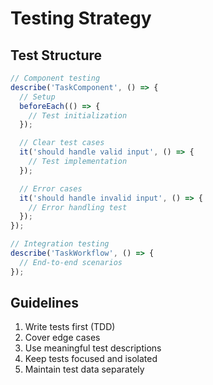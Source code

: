 # Testing Strategy

## Test Structure

```typescript
// Component testing
describe('TaskComponent', () => {
  // Setup
  beforeEach(() => {
    // Test initialization
  });

  // Clear test cases
  it('should handle valid input', () => {
    // Test implementation
  });

  // Error cases
  it('should handle invalid input', () => {
    // Error handling test
  });
});

// Integration testing
describe('TaskWorkflow', () => {
  // End-to-end scenarios
});
```

## Guidelines

1. Write tests first (TDD)
2. Cover edge cases
3. Use meaningful test descriptions
4. Keep tests focused and isolated
5. Maintain test data separately
